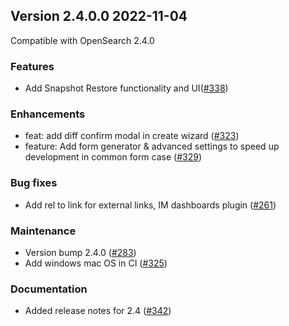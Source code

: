 ## Version 2.4.0.0 2022-11-04

Compatible with OpenSearch 2.4.0

### Features
* Add Snapshot Restore functionality and UI([#338](https://github.com/opensearch-project/index-management-dashboards-plugin/pull/338))

### Enhancements
* feat: add diff confirm modal in create wizard ([#323](https://github.com/opensearch-project/index-management-dashboards-plugin/pull/323))
* feature: Add form generator & advanced settings to speed up development in common form case ([#329](https://github.com/opensearch-project/index-management-dashboards-plugin/pull/329))

### Bug fixes
* Add rel to link for external links, IM dashboards plugin ([#261](https://github.com/opensearch-project/index-management-dashboards-plugin/pull/261))

### Maintenance
* Version bump 2.4.0 ([#283](https://github.com/opensearch-project/index-management-dashboards-plugin/pull/283))
* Add windows mac OS in CI ([#325](https://github.com/opensearch-project/index-management-dashboards-plugin/pull/325))

### Documentation
* Added release notes for 2.4 ([#342](https://github.com/opensearch-project/index-management-dashboards-plugin/pull/342))